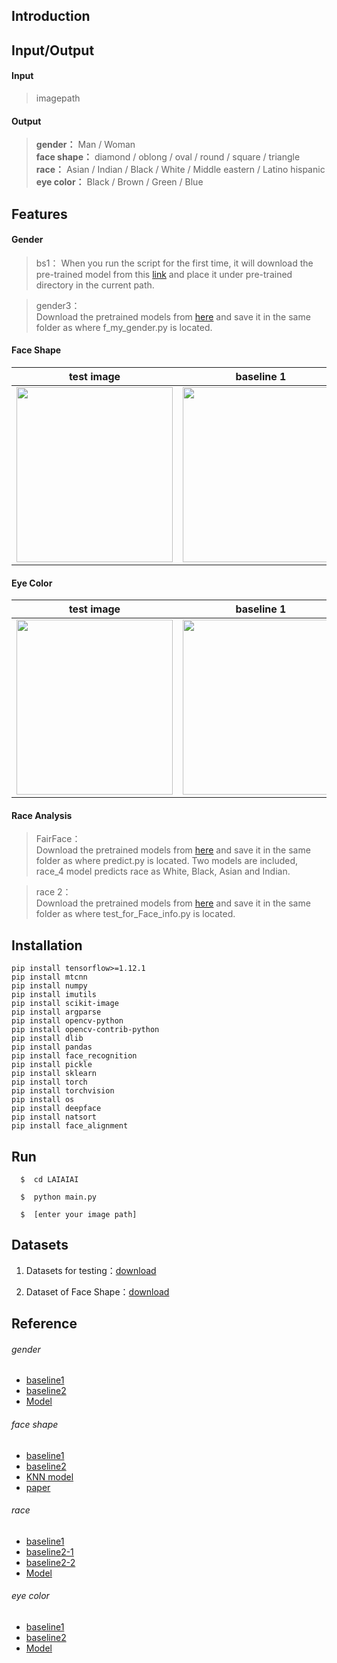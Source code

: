 ## Introduction

## Input/Output
#### Input      
> imagepath   

#### Output    
> **gender：** Man / Woman    
> **face shape：** diamond / oblong / oval / round / square / triangle     
> **race：** Asian / Indian / Black / White / Middle eastern / Latino hispanic    
> **eye color：** Black / Brown / Green / Blue  

## Features

#### Gender
> bs1： 
> When you run the script for the first time, it will download the pre-trained model from this [link](https://github.com/arunponnusamy/cvlib/releases/download/v0.2.0/gender_detection.model) and place it under pre-trained
> directory in the current path.

> gender3：   
> Download the pretrained models from [here](https://drive.google.com/uc?id=1wUXRVlbsni2FN9-jkS_f4UTUrm1bRLyk) and save it in the same folder as where f_my_gender.py 
> is located.

#### Face Shape

| test image  | baseline 1 | baseline 2 | KNN model |
| ------------- | ------------- | ------------- | ------------- |
| <img src="https://github.com/lon5948/LAIAIAI/blob/main/face_shape/baseline1/test1.jpg" width="250" height="280">  | <img src="https://github.com/lon5948/LAIAIAI/blob/main/face_shape/baseline1/output.jpg" width="250" height="280">  | <img src="https://github.com/lon5948/LAIAIAI/blob/main/face_shape/baseline2/output.jpg" width="250" height="280"> | <img src="https://github.com/lon5948/LAIAIAI/blob/main/face_shape/model/output.jpg" width="250" height="280">
 

#### Eye Color
| test image  | baseline 1 | baseline 2 | Iris extraction |
| ------------- | ------------- | ------------- | ------------- |
| <img src="https://github.com/lon5948/LAIAIAI/blob/main/eye_color/baseline1/test2.jpeg" width="250" height="280">  | <img src="https://github.com/lon5948/LAIAIAI/blob/main/eye_color/baseline1/result.jpg" width="250" height="280">  | <img src="https://github.com/lon5948/LAIAIAI/blob/main/eye_color/bs2/result.jpg" width="250" height="280"> | <img src="https://github.com/lon5948/LAIAIAI/blob/main/eye_color/model/results/test2.jpeg" width="250" height="280">

#### Race Analysis
> FairFace：      
> Download the pretrained models from [here](https://drive.google.com/file/d/1n7L6mZjf9JeZqDiUL8SvdqY_kJeefhzO/view?usp=sharing) and save it in the same folder as 
> where predict.py is located. Two models are included, race_4 model predicts race as White, Black, Asian and Indian.

> race 2：      
> Download the pretrained models from [here](https://drive.google.com/file/d/1aJYpSF34_G-Hybrq6HRKDQ6FVjn2ZGzq/view?usp=sharing) and save it in the same folder as 
> where test_for_Face_info.py is located. 

## Installation
```
pip install tensorflow>=1.12.1
pip install mtcnn
pip install numpy
pip install imutils
pip install scikit-image
pip install argparse
pip install opencv-python
pip install opencv-contrib-python
pip install dlib
pip install pandas
pip install face_recognition
pip install pickle
pip install sklearn
pip install torch
pip install torchvision
pip install os
pip install deepface
pip install natsort
pip install face_alignment
```

## Run
```
  $  cd LAIAIAI
```
```
  $  python main.py
```
```
  $  [enter your image path]
```


## Datasets

1. Datasets for testing：[download](https://drive.google.com/file/d/1NcbXiu5LVI8T_QC9_SduTqQVMMae1oZ0/view)    
  
2. Dataset of Face Shape：[download](https://drive.google.com/file/d/1K5MkBs9EVuNA8isQR_3fJr_84TIFJOT7/view)

## Reference
###### gender
* [baseline1](https://github.com/arunponnusamy/gender-detection-keras)
* [baseline2](https://github.com/nman7/Facial-Gender-classification)
* [Model](https://github.com/juan-csv/Face_info)

###### face shape
* [baseline1](https://github.com/ageitgey/face_recognition)
* [baseline2](https://github.com/BhagyaPerera/face-shape-recognition-system-)
* [KNN model](https://github.com/AakashBelide/gesture_control_and_mood_detection)
* [paper](https://www.researchgate.net/publication/337386649_Face_shape_classification_using_Inception_v3)   
###### race
* [baseline1](https://github.com/dchen236/FairFace)
* [baseline2-1](https://github.com/juan-csv/Face_info)
* [baseline2-2](https://github.com/serengil/deepface)
* [Model](https://github.com/wondonghyeon/face-classification)
 
###### eye color
* [baseline1](https://github.com/ghimiredhikura/Eye-Color-Detection)
* [baseline2](https://github.com/weblineindia/AIML-Pupil-Detection)
* [Model](https://github.com/vanquish630/ExtractIris)
